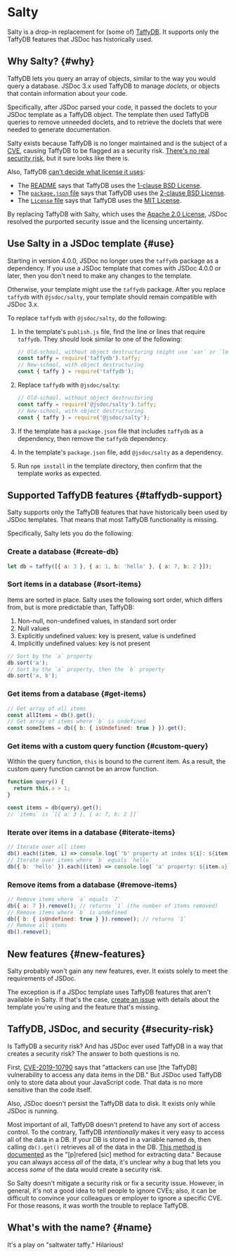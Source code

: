 # Salty

Salty is a drop-in replacement for (some of) [TaffyDB](https://github.com/typicaljoe/taffydb). It
supports only the TaffyDB features that JSDoc has historically used.

## Why Salty? {#why}

TaffyDB lets you query an array of objects, similar to the way you would query a database. JSDoc 3.x
used TaffyDB to manage _doclets_, or objects that contain information about your code.

Specifically, after JSDoc parsed your code, it passed the doclets to your JSDoc template as a
TaffyDB object. The template then used TaffyDB queries to remove unneeded doclets, and to retrieve
the doclets that were needed to generate documentation.

Salty exists because TaffyDB is no longer maintained and is the subject of a
[CVE](https://www.cve.org/CVERecord?id=CVE-2019-10790), causing TaffyDB to be flagged as a security
risk. [There's no real security risk](#security-risk), but it sure looks like there is.

Also, TaffyDB [can't decide what license it uses](https://github.com/typicaljoe/taffydb/issues/166):

+ The [README](https://github.com/typicaljoe/taffydb/blame/d4870cee370abffe510ba598b02e4e7ad6af5d2a/README.md#L146-L156)
  says that TaffyDB uses the [1-clause BSD License](https://opensource.org/licenses/BSD-1-Clause).
+ The [`package.json` file](https://github.com/typicaljoe/taffydb/blob/d4870cee370abffe510ba598b02e4e7ad6af5d2a/package.json#L32)
  says that TaffyDB uses the [2-clause BSD License](https://opensource.org/licenses/BSD-2-Clause).
+ The [`License` file](https://github.com/typicaljoe/taffydb/blob/d4870cee370abffe510ba598b02e4e7ad6af5d2a/License)
  says that TaffyDB uses the [MIT License](https://opensource.org/licenses/MIT).

By replacing TaffyDB with Salty, which uses the
[Apache 2.0 License](https://github.com/jsdoc/jsdoc/blob/main/packages/jsdoc-salty/LICENSE), JSDoc
resolved the purported security issue and the licensing uncertainty.

## Use Salty in a JSDoc template {#use}

Starting in version 4.0.0, JSDoc no longer uses the `taffydb` package as a dependency. If you use a
JSDoc template that comes with JSDoc 4.0.0 or later, then you don't need to make any changes to the
template.

Otherwise, your template might use the `taffydb` package. After you replace `taffydb` with
`@jsdoc/salty`, your template should remain compatible with JSDoc 3.x.

To replace `taffydb` with `@jsdoc/salty`, do the following:

1.  In the template's `publish.js` file, find the line or lines that require `taffydb`. They should
    look similar to one of the following:

    ```js
    // Old-school, without object destructuring (might use `var` or `let` instead of `const`)
    const taffy = require('taffydb').taffy;
    // New-school, with object destructuring
    const { taffy } = require('taffydb');
    ```

2.  Replace `taffydb` with `@jsdoc/salty`:

    ```js
    // Old-school, without object destructuring
    const taffy = require('@jsdoc/salty').taffy;
    // New-school, with object destructuring
    const { taffy } = require('@jsdoc/salty');
    ```

3.  If the template has a `package.json` file that includes `taffydb` as a dependency, then remove
    the `taffydb` dependency.

4.  In the template's `package.json` file, add `@jsdoc/salty` as a dependency.

5.  Run `npm install` in the template directory, then confirm that the template works as expected.

## Supported TaffyDB features {#taffydb-support}

Salty supports only the TaffyDB features that have historically been used by JSDoc templates. That
means that most TaffyDB functionality is missing.

Specifically, Salty lets you do the following:

### Create a database {#create-db}

```js
let db = taffy([{ a: 3 }, { a: 1, b: 'hello' }, { a: 7, b: 2 }]);
```

### Sort items in a database {#sort-items}

Items are sorted in place. Salty uses the following sort order, which differs from, but is more
predictable than, TaffyDB:

1.  Non-null, non-undefined values, in standard sort order
2.  Null values
3.  Explicitly undefined values: key is present, value is undefined
4.  Implicitly undefined values: key is not present

```js
// Sort by the `a` property
db.sort('a');
// Sort by the `a` property, then the `b` property
db.sort('a, b');
```

### Get items from a database {#get-items}

```js
// Get array of all items
const allItems = db().get();
// Get array of items where `b` is undefined
const someItems = db({ b: { isUndefined: true } }).get();
```

### Get items with a custom query function {#custom-query}

Within the query function, `this` is bound to the current item. As a result, the custom query
function cannot be an arrow function.

```js
function query() {
  return this.a > 1;
}

const items = db(query).get();
// `items` is `[{ a: 3 }, { a: 7, b: 2 }]`
```

### Iterate over items in a database {#iterate-items}

```js
// Iterate over all items
db().each((item, i) => console.log(`'b' property at index ${i}: ${item.b}`));
// Iterate over items where `b` equals `hello`
db({ b: 'hello' }).each((item) => console.log(`'a' property: ${item.a}`));
```

### Remove items from a database {#remove-items}

```js
// Remove items where `a` equals `7`
db({ a: 7 }).remove(); // returns `1` (the number of items removed)
// Remove items where `b` is undefined
db({ b: { isUndefined: true } }).remove(); // returns `1`
// Remove all items
db().remove();
```

## New features {#new-features}

Salty probably won't gain any new features, ever. It exists solely to meet the requirements of
JSDoc.

The exception is if a JSDoc template uses TaffyDB features that aren't available in Salty. If that's
the case, [create an issue](https://github.com/jsdoc/jsdoc/issues) with details about the template
you're using and the feature that's missing.

## TaffyDB, JSDoc, and security {#security-risk}

Is TaffyDB a security risk? And has JSDoc ever used TaffyDB in a way that creates a security risk?
The answer to both questions is no.

First, [CVE-2019-10790](https://www.cve.org/CVERecord?id=CVE-2019-10790) says that "attackers can
use [the TaffyDB] vulnerability to access any data items in the DB." But JSDoc used TaffyDB only to
store data about your JavaScript code. That data is no more sensitive than the code itself.

Also, JSDoc doesn't persist the TaffyDB data to disk. It exists only while JSDoc is running.

Most important of all, TaffyDB doesn't pretend to have any sort of access control. To the contrary,
TaffyDB _intentionally_ makes it very easy to access all of the data in a DB. If your DB is stored
in a variable named `db`, then calling `db().get()` retrieves all of the data in the DB.
[This method is documented](https://taffydb.com/working_with_data.html) as the "[p]refered [sic]
method for extracting data." Because you can always access _all_ of the data, it's unclear why a bug
that lets you access _some_ of the data would create a security risk.

So Salty doesn't mitigate a security risk or fix a security issue. However, in general, it's not a
good idea to tell people to ignore CVEs; also, it can be difficult to convince your colleagues or
employer to ignore a specific CVE. For those reasons, it was worth the trouble to replace TaffyDB.

## What's with the name? {#name}

It's a play on "saltwater taffy." Hilarious!

